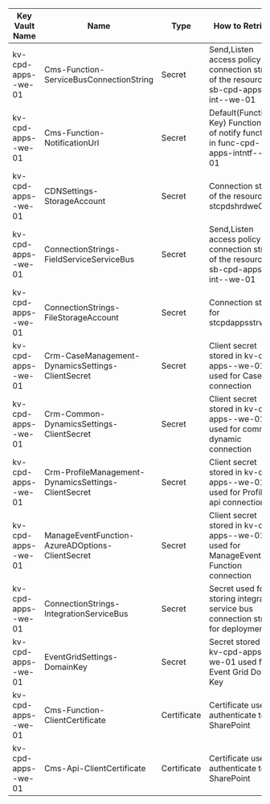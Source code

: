 
|Key Vault Name| Name  | Type | How to Retrieve | Remarks|
|--|--|--|--|--|
|kv-cpd-apps-<env>-we-01|Cms-Function-ServiceBusConnectionString| Secret |Send,Listen access policy connection string of the resource sb-cpd-apps-int-<env>-we-01|
|kv-cpd-apps-<env>-we-01|Cms-Function-NotificationUrl| Secret |Default(Function Key) Function URL of notify function in func-cpd-apps-intntf-<env>-we-01||
|kv-cpd-apps-<env>-we-01|CDNSettings-StorageAccount| Secret |Connection string of the resource stcpdshrd<env>we01||
|kv-cpd-apps-<env>-we-01|ConnectionStrings-FieldServiceServiceBus| Secret |Send,Listen access policy connection string of the resource sb-cpd-apps-int-<env>-we-01||
|kv-cpd-apps-<env>-we-01|ConnectionStrings-FileStorageAccount| Secret |Connection string for stcpdappsstr<env>we01||
|kv-cpd-apps-<env>-we-01|Crm-CaseManagement-DynamicsSettings-ClientSecret| Secret |Client secret stored in kv-cpd-apps-<env>-we-01 used for Case api connection||
|kv-cpd-apps-<env>-we-01|Crm-Common-DynamicsSettings-ClientSecret| Secret |Client secret stored in kv-cpd-apps-<env>-we-01 used for common dynamic connection||
|kv-cpd-apps-<env>-we-01|Crm-ProfileManagement-DynamicsSettings-ClientSecret| Secret |Client secret stored in kv-cpd-apps-<env>-we-01 used for Profile api connection||
|kv-cpd-apps-<env>-we-01|ManageEventFunction-AzureADOptions-ClientSecret| Secret |Client secret stored in kv-cpd-apps-<env>-we-01 used for ManageEvent Function connection||
|kv-cpd-apps-<env>-we-01|ConnectionStrings-IntegrationServiceBus| Secret |Secret used for storing integration service bus connection string for deployment||
|kv-cpd-apps-<env>-we-01|EventGridSettings-DomainKey| Secret |Secret stored in kv-cpd-apps-<env>-we-01 used for Event Grid Domain Key||
|kv-cpd-apps-<env>-we-01|Cms-Function-ClientCertificate| Certificate |Certificate used to authenticate to SharePoint|Self signed certificate|
|kv-cpd-apps-<env>-we-01|Cms-Api-ClientCertificate| Certificate |Certificate used to authenticate to SharePoint|Self signed certificate| 


